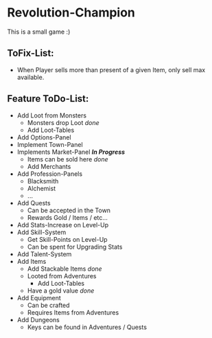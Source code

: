 # Revolution-Champion

This is a small game :)

## ToFix-List:
* When Player sells more than present of a given Item, only sell max available.

## Feature ToDo-List:
* Add Loot from Monsters 
    * Monsters drop Loot _done_
    * Add Loot-Tables
* Add Options-Panel
* Implement Town-Panel
* Implements Market-Panel ___In Progress___
    * Items can be sold here _done_
    * Add Merchants
* Add Profession-Panels
    * Blacksmith
    * Alchemist
    * ...
* Add Quests    
    * Can be accepted in the Town
    * Rewards Gold / Items / etc...
* Add Stats-Increase on Level-Up
* Add Skill-System
    * Get Skill-Points on Level-Up
    * Can be spent for Upgrading Stats
* Add Talent-System
* Add Items
    * Add Stackable Items _done_
    * Looted from Adventures 
        * Add Loot-Tables
    * Have a gold value _done_
* Add Equipment
    * Can be crafted
    * Requires Items from Adventures
* Add Dungeons
    * Keys can be found in Adventures / Quests